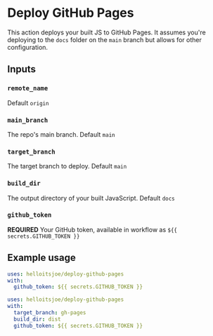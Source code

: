 # Deploy GitHub Pages

This action deploys your built JS to GitHub Pages. It assumes you're deploying
to the `docs` folder on the `main` branch but allows for other configuration.

## Inputs

### `remote_name`

Default `origin`

### `main_branch`

The repo's main branch. Default `main`

### `target_branch`

The target branch to deploy. Default `main`

### `build_dir`

The output directory of your built JavaScript. Default `docs`

### `github_token`

**REQUIRED** Your GitHub token, available in workflow as
`${{ secrets.GITHUB_TOKEN }}`

## Example usage

```yml
uses: helloitsjoe/deploy-github-pages
with:
  github_token: ${{ secrets.GITHUB_TOKEN }}
```

```yml
uses: helloitsjoe/deploy-github-pages
with:
  target_branch: gh-pages
  build_dir: dist
  github_token: ${{ secrets.GITHUB_TOKEN }}
```

